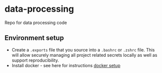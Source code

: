 # data-processing

Repo for data processing code

## Environment setup

* Create a `.exports` file that you source into a `.bashrc` or `.zshrc` file.  This will allow securely managing all project related secrets locally as well as support reproducibility.
* Install docker - see here for instructions [docker setup](https://docs.docker.com/get-docker/)
